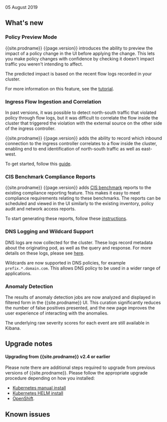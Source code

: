 05 August 2019

## What's new

### Policy Preview Mode

{{site.prodname}} {{page.version}} introduces the ability to preview the impact of a
policy change in the UI before applying the change.  This lets you make policy changes
with confidence by checking it doesn't impact traffic you weren't intending to affect.

The predicted impact is based on the recent flow logs recorded in your cluster.

For more information on this feature, see the [tutorial](../security/policy-impact-preview).

### Ingress Flow Ingestion and Correlation

In past versions, it was possible to detect north-south traffic that violated policy
through flow logs, but it was difficult to correlate the flow inside the cluster
that triggered the violation with the external source on the other side of the 
ingress controller.

{{site.prodname}} {{page.version}} adds the ability to record which inbound connection
to the ingress controller correlates to a flow inside the cluster, enabling end
to end identification of north-south traffic as well as east-west.

To get started, follow this [guide](../security/logs/elastic/ingress).

### CIS Benchmark Compliance Reports

{{site.prodname}} {{page.version}} adds [CIS benchmark](https://www.cisecurity.org/cis-benchmarks/)
reports to the existing compliance reporting feature.  This makes it easy to meet
compliance requirements relating to these benchmarks.  The reports can be scheduled
and viewed in the UI similarly to the existing inventory, policy audit and network access reports.

To start generating these reports, follow these [instructions](../security/compliance-reports-cis).

### DNS Logging and Wildcard Support

DNS logs are now collected for the cluster.  These logs record metadata about the
originating pod, as well as the query and response.  For more details on these logs,
please see [here](../security/logs/elastic/dns).

Wildcards are now supported in DNS policies, for example `prefix.*.domain.com`.
This allows DNS policy to be used in a wider range of applications.

### Anomaly Detection 

The results of anomaly detection jobs are now analyzed and displayed in filtered form
in the {{site.prodname}} UI.  This curation significantly reduces the number of false
positives presented, and the new page improves the user experience of interacting with
the anomalies.

The underlying raw severity scores for each event are still available in Kibana.

## Upgrade notes

#### Upgrading from {{site.prodname}} v2.4 or earlier

Please note there are additional steps required to upgrade from previous versions of
{{site.prodname}}.  Please follow the appropriate upgrade procedure depending on how
you installed:
- [Kubernetes manual install](../maintenance/kubernetes-upgrade-tsee)
- [Kubernetes HELM install](../maintenance/helm-upgrade-tsee)
- [OpenShift](../maintenance/openshift-upgrade-tsee).

## Known issues
